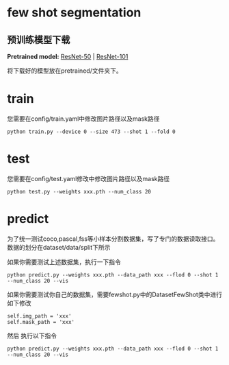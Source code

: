 # few shot segmentation

## 预训练模型下载
**Pretrained model:** [ResNet-50](https://drive.google.com/file/d/11yONyypvBEYZEh9NIOJBGMdiLLAgsMgj/view?usp=sharing) | [ResNet-101](https://drive.google.com/file/d/1mX1yYvkcyOkAVjZZSIf6uMBPlooZCmpk/view?usp=sharing)

将下载好的模型放在pretrained/文件夹下。

# train
您需要在config/train.yaml中修改图片路径以及mask路径
```commandline
python train.py --device 0 --size 473 --shot 1 --fold 0
```

# test
您需要在config/test.yaml修改中修改图片路径以及mask路径
```commandline
python test.py --weights xxx.pth --num_class 20
```

# predict
为了统一测试coco,pascal,fss等小样本分割数据集，写了专门的数据读取接口。数据的划分在dataset/data/split下所示

如果你需要测试上述数据集，执行一下指令
```commandline
python predict.py --weights xxx.pth --data_path xxx --flod 0 --shot 1 --num_class 20 --vis
```

如果你需要测试你自己的数据集，需要fewshot.py中的DatasetFewShot类中进行如下修改
```commandline
self.img_path = 'xxx'
self.mask_path = 'xxx'
```

然后 执行以下指令
```commandline
python predict.py --weights xxx.pth --data_path xxx --flod 0 --shot 1 --num_class 20 --vis
```
